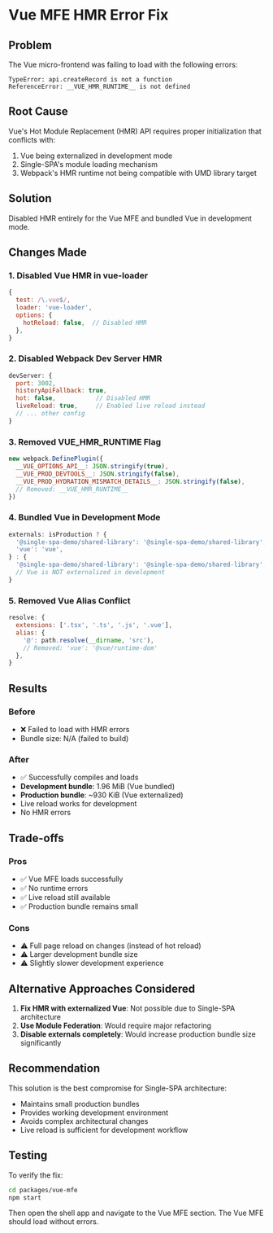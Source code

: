 # Vue MFE HMR Error Fix

## Problem
The Vue micro-frontend was failing to load with the following errors:
```
TypeError: api.createRecord is not a function
ReferenceError: __VUE_HMR_RUNTIME__ is not defined
```

## Root Cause
Vue's Hot Module Replacement (HMR) API requires proper initialization that conflicts with:
1. Vue being externalized in development mode
2. Single-SPA's module loading mechanism
3. Webpack's HMR runtime not being compatible with UMD library target

## Solution
Disabled HMR entirely for the Vue MFE and bundled Vue in development mode.

## Changes Made

### 1. Disabled Vue HMR in vue-loader
```javascript
{
  test: /\.vue$/,
  loader: 'vue-loader',
  options: {
    hotReload: false,  // Disabled HMR
  },
}
```

### 2. Disabled Webpack Dev Server HMR
```javascript
devServer: {
  port: 3002,
  historyApiFallback: true,
  hot: false,           // Disabled HMR
  liveReload: true,     // Enabled live reload instead
  // ... other config
}
```

### 3. Removed __VUE_HMR_RUNTIME__ Flag
```javascript
new webpack.DefinePlugin({
  __VUE_OPTIONS_API__: JSON.stringify(true),
  __VUE_PROD_DEVTOOLS__: JSON.stringify(false),
  __VUE_PROD_HYDRATION_MISMATCH_DETAILS__: JSON.stringify(false),
  // Removed: __VUE_HMR_RUNTIME__
})
```

### 4. Bundled Vue in Development Mode
```javascript
externals: isProduction ? {
  '@single-spa-demo/shared-library': '@single-spa-demo/shared-library',
  'vue': 'vue',
} : {
  '@single-spa-demo/shared-library': '@single-spa-demo/shared-library',
  // Vue is NOT externalized in development
}
```

### 5. Removed Vue Alias Conflict
```javascript
resolve: {
  extensions: ['.tsx', '.ts', '.js', '.vue'],
  alias: {
    '@': path.resolve(__dirname, 'src'),
    // Removed: 'vue': '@vue/runtime-dom'
  },
}
```

## Results

### Before
- ❌ Failed to load with HMR errors
- Bundle size: N/A (failed to build)

### After
- ✅ Successfully compiles and loads
- **Development bundle**: 1.96 MiB (Vue bundled)
- **Production bundle**: ~930 KiB (Vue externalized)
- Live reload works for development
- No HMR errors

## Trade-offs

### Pros
- ✅ Vue MFE loads successfully
- ✅ No runtime errors
- ✅ Live reload still available
- ✅ Production bundle remains small

### Cons
- ⚠️ Full page reload on changes (instead of hot reload)
- ⚠️ Larger development bundle size
- ⚠️ Slightly slower development experience

## Alternative Approaches Considered

1. **Fix HMR with externalized Vue**: Not possible due to Single-SPA architecture
2. **Use Module Federation**: Would require major refactoring
3. **Disable externals completely**: Would increase production bundle size significantly

## Recommendation

This solution is the best compromise for Single-SPA architecture:
- Maintains small production bundles
- Provides working development environment
- Avoids complex architectural changes
- Live reload is sufficient for development workflow

## Testing

To verify the fix:
```bash
cd packages/vue-mfe
npm start
```

Then open the shell app and navigate to the Vue MFE section. The Vue MFE should load without errors.
